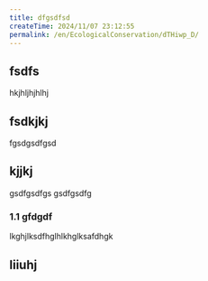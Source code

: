 ```yaml
---
title: dfgsdfsd
createTime: 2024/11/07 23:12:55
permalink: /en/EcologicalConservation/dTHiwp_D/
---
```


## fsdfs
hkjhljhjhlhj
## fsdkjkj

fgsdgsdfgsd

## kjjkj

gsdfgsdfgs
gsdfgsdfg

### 1.1 gfdgdf


lkghjlksdfhglhlkhglksafdhgk

## liiuhj

